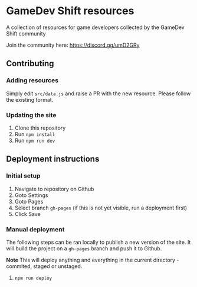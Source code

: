# GameDev Shift resources

A collection of resources for game developers collected by the GameDev Shift community

Join the community here:
https://discord.gg/umD2GRy

## Contributing

### Adding resources

Simply edit `src/data.js` and raise a PR with the new resource.
Please follow the existing format.

### Updating the site

1.  Clone this repository
2.  Run `npm install`
3.  Run `npm run dev`

## Deployment instructions

### Initial setup

1.  Navigate to repository on Github
2.  Goto Settings
3.  Goto Pages
4.  Select branch `gh-pages` (if this is not yet visible, run a deployment first)
5.  Click Save

### Manual deployment

The following steps can be ran locally to publish a new version of the site. It will build the project on a `gh-pages` branch and push it to Github.

**Note** This will deploy anything and everything in the current directory - commited, staged or unstaged.

1. `npm run deploy`
